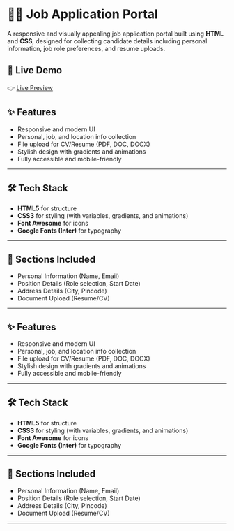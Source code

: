 # 🧑‍💼 Job Application Portal

A responsive and visually appealing job application portal built using **HTML** and **CSS**, designed for collecting candidate details including personal information, job role preferences, and resume uploads.


## 🚀 Live Demo

👉 [Live Preview](https://soft-frangollo-d14f8d.netlify.app/)  


## ✨ Features

- Responsive and modern UI
- Personal, job, and location info collection
- File upload for CV/Resume (PDF, DOC, DOCX)
- Stylish design with gradients and animations
- Fully accessible and mobile-friendly

---

## 🛠️ Tech Stack

- **HTML5** for structure  
- **CSS3** for styling (with variables, gradients, and animations)  
- **Font Awesome** for icons  
- **Google Fonts (Inter)** for typography

---

## 🧾 Sections Included

- Personal Information (Name, Email)
- Position Details (Role selection, Start Date)
- Address Details (City, Pincode)
- Document Upload (Resume/CV)

---

## ✨ Features

- Responsive and modern UI
- Personal, job, and location info collection
- File upload for CV/Resume (PDF, DOC, DOCX)
- Stylish design with gradients and animations
- Fully accessible and mobile-friendly

---

## 🛠️ Tech Stack

- **HTML5** for structure  
- **CSS3** for styling (with variables, gradients, and animations)  
- **Font Awesome** for icons  
- **Google Fonts (Inter)** for typography

---

## 🧾 Sections Included

- Personal Information (Name, Email)
- Position Details (Role selection, Start Date)
- Address Details (City, Pincode)
- Document Upload (Resume/CV)

---



